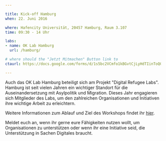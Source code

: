 ```yaml
---

title: Kick-off Hamburg
when: 22. Juni 2016

where: Hafencity Universität, 20457 Hamburg, Raum 3.107
time: 09:30 - 14 Uhr 

labs:
- name: OK Lab Hamburg
  url: /hamburg/

# where should the "Jetzt Mitmachen" Button link to
ctaurl: https://docs.google.com/forms/d/1s5bc2VCmfo1kBGvtCjLyHdTIinToQ08G3W8QSoXZ3iI/viewform

---
```


Auch das OK Lab Hamburg beteiligt sich am Projekt "Digital Refugee Labs". Hamburg ist seit vielen Jahren ein wichtiger Standort für die Auseinandersetzung mit Asylpolitik und Migration. 
Dieses Jahr engagieren sich Mitglieder des Labs, um den zahlreichen Organisationen und Initiativen ihre wichtige Arbeit zu erleichtern. 

Weitere Informationen zum Ablauf und Ziel des Workshops findet ihr <a href="http://codeforhamburg.org/digitalrefugeedays/">hier</a>.

Meldet euch an, wenn ihr gerne eure Fähigkeiten nutzen wollt, um Organisationen zu unterstützen oder wenn ihr eine Initiative seid, die Unterstützung in Sachen Digitales braucht. 

